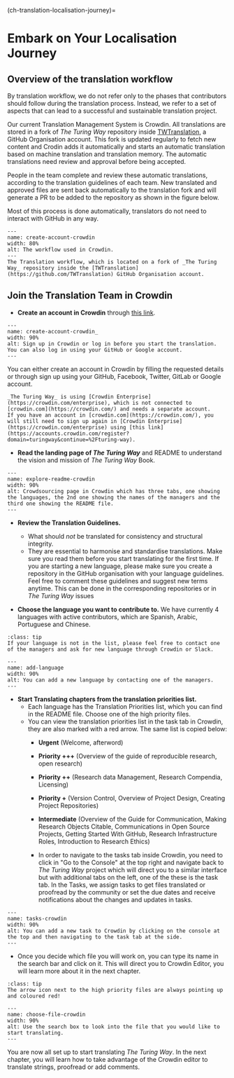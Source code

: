 (ch-translation-localisation-journey)=
# Embark on Your Localisation Journey


## Overview of the translation workflow

By translation workflow, we do not refer only to the phases that contributors should follow during the translation process.
Instead, we refer to a set of aspects that can lead to a successful and sustainable translation project.


Our current Translation Management System is Crowdin.
All translations are stored in a fork of _The Turing Way_ repository inside [TWTranslation](https://github.com/TWTranslation), a GitHub Organisation account.
This fork is updated regularly to fetch new content and Crodin adds it automatically and starts an automatic translation based on machine translation and translation memory. 
The automatic translations need review and approval before being accepted.

People in the team complete and review these automatic translations, according to the translation guidelines of each team.
New translated and approved files are sent back automatically to the translation fork and will generate a PR to be added to the repository as shown in the figure below.

Most of this process is done automatically, translators do not need to interact with GitHub in any way.

```{figure} ../../figures/workflow-crowdin.*
---
name: create-account-crowdin
width: 80%
alt: The workflow used in Crowdin.
---
The Translation workflow, which is located on a fork of _The Turing Way_ repository inside the [TWTranslation](https://github.com/TWTranslation) GitHub Organisation account.
```


## Join the Translation Team in Crowdin

- **Create an account in Crowdin** through [this link](https://accounts.crowdin.com/register?domain=turingway&continue=%2Fturing-way).

```{figure} ../../figures/create-account-crowdin.*
---
name: create-account-crowdin_
width: 90%
alt: Sign up in Crowdin or log in before you start the translation. You can also log in using your GitHub or Google account.
---
```

You can either create an account in Crowdin by filling the requested details or through sign up using your GitHub, Facebook, Twitter, GitLab or Google account.

```{warning}
_The Turing Way_ is using [Crowdin Enterprise](https://crowdin.com/enterprise), which is not connected to [crowdin.com](https://crowdin.com/) and needs a separate account.
If you have an account in [crowdin.com](https://crowdin.com/), you will still need to sign up again in [Crowdin Enterprise](https://crowdin.com/enterprise) using [this link](https://accounts.crowdin.com/register?domain=turingway&continue=%2Fturing-way).  
```


- **Read the landing page of _The Turing Way_** and README to understand the vision and mission of _The Turing Way_ Book.

```{figure} ../../figures/README.gif
---
name: explore-readme-crowdin
width: 90%
alt: Crowdsourcing page in Crowdin which has three tabs, one showing the languages, the 2nd one showing the names of the managers and the third one showing the README file.
---
```

- **Review the Translation Guidelines.**
  - What should *not* be translated for consistency and structural integrity.
  - They are essential to harmonise and standardise translations.
  Make sure you read them before you start translating for the first time.
  If you are starting a new language, please make sure you create a repository in the GitHub organisation with your language guidelines. 
  Feel free to comment these guidelines and suggest new terms anytime. This can be done in the corresponding repositories or in _The Turing Way_ issues

- **Choose the language you want to contribute to.** We have currently 4 languages with active contributors, which are Spanish, Arabic, Portuguese and Chinese.   

```{admonition} Add New Language
:class: tip
If your language is not in the list, please feel free to contact one of the managers and ask for new language through Crowdin or Slack.
```

```{figure} ../../figures/add-language-crowdin.gif
---
name: add-language
width: 90%
alt: You can add a new language by contacting one of the managers.
---
```

- **Start Translating chapters from the translation priorities list.**
  - Each language has the Translation Priorities list, which you can find in the README file. 
  Choose one of the high priority files.
  - You can view the translation priorities list in the task tab in Crowdin, they are also marked with a red arrow. The same list is copied below:
    - **Urgent** (Welcome, afterword)
    - **Priority +++** (Overview of the guide of reproducible research, open research)
    - **Priority ++** (Research data Management, Research Compendia, Licensing)
    - **Priority +** (Version Control, Overview of Project Design, Creating Project Repositories)
    - **Intermediate** (Overview of the Guide for Communication, Making Research Objects Citable, Communications in Open Source Projects, Getting Started With GitHub, Research Infrastructure Roles, Introduction to Research Ethics)

    - In order to navigate to the tasks tab inside Crowdin, you need to click in "Go to the Console" at the top right and navigate back to _The Turing Way_ project which will direct you to a similar interface but with additional tabs on the left, one of the these is the task tab.
    In the Tasks, we assign tasks to get files translated or proofread by the community or set the due dates and receive notifications about the changes and updates in tasks.

```{figure} ../../figures/tasks-crowdin.gif
---
name: tasks-crowdin
width: 90%
alt: You can add a new task to Crowdin by clicking on the console at the top and then navigating to the task tab at the side.
---
```

- Once you decide which file you will work on, you can type its name in the search bar and click on it. 
  This will direct you to Crowdin Editor, you will learn more about it in the next chapter.

```{admonition} Top Tip
:class: tip
The arrow icon next to the high priority files are always pointing up and coloured red!  
```

```{figure} ../../figures/choose-file-crowdin.gif
---
name: choose-file-crowdin
width: 90%
alt: Use the search box to look into the file that you would like to start translating.
---
```  

You are now all set up to start translating _The Turing Way_. 
In the next chapter, you will learn how to take advantage of the Crowdin editor to translate strings, proofread or add comments.

